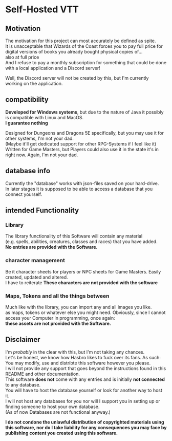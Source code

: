 # Self-Hosted VTT

## Motivation

The motivation for this project can most accurately be defined as spite.  
It is unacceptable that Wizards of the Coast forces you to pay full price for digital versions of books
you already bought physical copies of...  
also at full price  
And I refuse to pay a monthly subscription for something that could be done with a local application and a Discord server!

Well, the Discord server will not be created by this, but I'm currently working on the application.  

## compatibility

**Developed for Windows systems**, but due to the nature of Java it possibly is compatible with Linux and MacOS.  
**I guarantee nothing**  

Designed for Dungeons and Dragons 5E specifically, but you may use it for other systems, I'm not your dad.  
(Maybe it'll get dedicated support for other RPG-Systems if I feel like it)  
Written for Game Masters, but Players could also use it in the state it's in right now. Again, I'm not your dad.  

## database info

Currently the "database" works with json-files saved on your hard-drive.  
In later stages it is supposed to be able to access a database that you connect yourself.

## intended Functionality

### Library

The library functionality of this Software will contain any material  
(e.g. spells, abilities, creatures, classes and races) that you have added.    
**No entries are provided with the Software.**

### character management

Be it character sheets for players or NPC sheets for Game Masters. Easily created, updated and altered.  
I have to reiterate **These characters are not provided with the software**

### Maps, Tokens and all the things between

Much like with the library, you can import any and all images you like.  
as maps, tokens or whatever else you might need.
Obviously, since I cannot access your Computer in programming, once again:  
**these assets are not provided with the Software.**

## Disclaimer

I'm *probably* in the clear with this, but I'm not taking any chances.  
Let's be honest, we know how Hasbro likes to fuck over its fans. As such:  
You may modify, use and distribte this software however you please.  
I will not provide any support that goes beyond the instructions found in this README and other documentation.  
This software **does not** come with any entries and is initially **not connected** to any database.  
You will have to host the database yourself or look for another way to host it.  
I will not host any databases for you nor will I support you in setting up or finding someone to host your own database.  
(As of now Databases are not functional anyway.)  

**I do not condone the unlawful distribution of copyrighted materials using this software,
nor do I take liability for any consequences you may face by publishing content you created using this software.**
